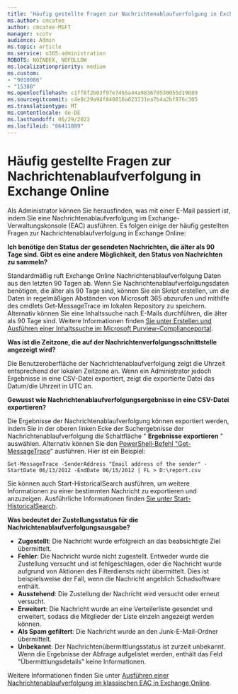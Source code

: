 ```yaml
---
title: 'Häufig gestellte Fragen zur Nachrichtenablaufverfolgung in Exchange Online '
ms.author: cmcatee
author: cmcatee-MSFT
manager: scotv
audience: Admin
ms.topic: article
ms.service: o365-administration
ROBOTS: NOINDEX, NOFOLLOW
ms.localizationpriority: medium
ms.custom:
- "9010086"
- "15388"
ms.openlocfilehash: c1ff8f2b03f97e7465a44a983670530055d19889
ms.sourcegitcommit: c4e8c29a94f840816a023131ea7b4a2bf876c305
ms.translationtype: MT
ms.contentlocale: de-DE
ms.lasthandoff: 06/29/2022
ms.locfileid: "66411889"
---
```

# <a name="frequently-asked-questions-for-message-trace-in-exchange-online"></a>Häufig gestellte Fragen zur Nachrichtenablaufverfolgung in Exchange Online

Als Administrator können Sie herausfinden, was mit einer E-Mail passiert ist, indem Sie eine Nachrichtenablaufverfolgung im Exchange-Verwaltungskonsole (EAC) ausführen. Es folgen einige der häufig gestellten Fragen zur Nachrichtenablaufverfolgung in Exchange Online:

**Ich benötige den Status der gesendeten Nachrichten, die älter als 90 Tage sind. Gibt es eine andere Möglichkeit, den Status von Nachrichten zu sammeln?**

Standardmäßig ruft Exchange Online Nachrichtenablaufverfolgung Daten aus den letzten 90 Tagen ab. Wenn Sie Nachrichtenablaufverfolgungsdaten benötigen, die älter als 90 Tage sind, können Sie ein Skript erstellen, um die Daten in regelmäßigen Abständen von Microsoft 365 abzurufen und mithilfe des cmdlets Get-MessageTrace im lokalen Repository zu speichern. Alternativ können Sie eine Inhaltssuche nach E-Mails durchführen, die älter als 90 Tage sind. Weitere Informationen finden [Sie unter Erstellen und Ausführen einer Inhaltssuche im Microsoft Purview-Complianceportal](https://docs.microsoft.com/microsoft-365/compliance/content-search).

**Was ist die Zeitzone, die auf der Nachrichtenverfolgungsschnittstelle angezeigt wird?**

Die Benutzeroberfläche der Nachrichtenablaufverfolgung zeigt die Uhrzeit entsprechend der lokalen Zeitzone an. Wenn ein Administrator jedoch Ergebnisse in eine CSV-Datei exportiert, zeigt die exportierte Datei das Datum/die Uhrzeit in UTC an.

**Gewusst wie Nachrichtenablaufverfolgungsergebnisse in eine CSV-Datei exportieren?**

Die Ergebnisse der Nachrichtenablaufverfolgung können exportiert werden, indem Sie in der oberen linken Ecke der Suchergebnisse der Nachrichtenablaufverfolgung die Schaltfläche " **Ergebnisse exportieren** " auswählen. Alternativ können Sie den [PowerShell-Befehl "Get-MessageTrace](https://docs.microsoft.com/powershell/module/exchange/get-messagetrace)" ausführen. Hier ist ein Beispiel:

```Get-MessageTrace -SenderAddress "Email address of the sender" -StartDate 06/13/2012 -EndDate 06/15/2012 | FL > D:\report.csv```

Sie können auch Start-HistoricalSearch ausführen, um weitere Informationen zu einer bestimmten Nachricht zu exportieren und anzuzeigen. Ausführliche Informationen finden [Sie unter Start-HistoricalSearch](https://docs.microsoft.com/powershell/module/exchange/start-historicalsearch).

**Was bedeutet der Zustellungsstatus für die Nachrichtenablaufverfolgungsausgabe?**

- **Zugestellt**: Die Nachricht wurde erfolgreich an das beabsichtigte Ziel übermittelt.
- **Fehler**: Die Nachricht wurde nicht zugestellt. Entweder wurde die Zustellung versucht und ist fehlgeschlagen, oder die Nachricht wurde aufgrund von Aktionen des Filterdiensts nicht übermittelt. Dies ist beispielsweise der Fall, wenn die Nachricht angeblich Schadsoftware enthält.
- **Ausstehend**: Die Zustellung der Nachricht wird versucht oder erneut versucht.
- **Erweitert**: Die Nachricht wurde an eine Verteilerliste gesendet und erweitert, sodass die Mitglieder der Liste einzeln angezeigt werden können.
- **Als Spam gefiltert**: Die Nachricht wurde an den Junk-E-Mail-Ordner übermittelt.
- **Unbekannt**: Der Nachrichtenübermittlungsstatus ist zurzeit unbekannt. Wenn die Ergebnisse der Abfrage aufgelistet werden, enthält das Feld "Übermittlungsdetails" keine Informationen.

Weitere Informationen finden Sie unter [Ausführen einer Nachrichtenablaufverfolgung im klassischen EAC in Exchange Online](https://docs.microsoft.com/exchange/monitoring/trace-an-email-message/run-a-message-trace-and-view-results).
